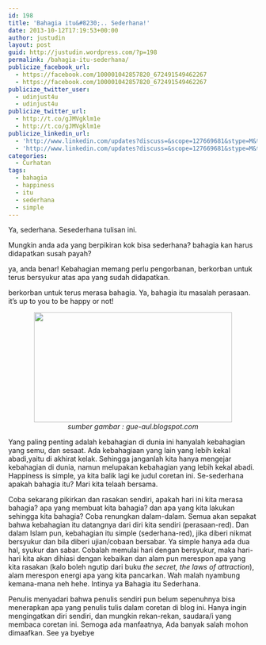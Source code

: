```yaml
---
id: 198
title: 'Bahagia itu&#8230;.. Sederhana!'
date: 2013-10-12T17:19:53+00:00
author: justudin
layout: post
guid: http://justudin.wordpress.com/?p=198
permalink: /bahagia-itu-sederhana/
publicize_facebook_url:
  - https://facebook.com/100001042857820_672491549462267
  - https://facebook.com/100001042857820_672491549462267
publicize_twitter_user:
  - udinjust4u
  - udinjust4u
publicize_twitter_url:
  - http://t.co/gJMVgklm1e
  - http://t.co/gJMVgklm1e
publicize_linkedin_url:
  - 'http://www.linkedin.com/updates?discuss=&scope=127669681&stype=M&topic=5794843701796691968&type=U&a=OUgr'
  - 'http://www.linkedin.com/updates?discuss=&scope=127669681&stype=M&topic=5794843701796691968&type=U&a=OUgr'
categories:
  - Curhatan
tags:
  - bahagia
  - happiness
  - itu
  - sederhana
  - simple
---
```

Ya, sederhana. Sesederhana tulisan ini.

Mungkin anda ada yang berpikiran kok bisa sederhana? bahagia kan harus didapatkan susah payah?

ya, anda benar! Kebahagian memang perlu pengorbanan, berkorban untuk terus bersyukur atas apa yang sudah didapatkan.

berkorban untuk terus merasa bahagia. Ya, bahagia itu masalah perasaan. it&#8217;s up to you to be happy or not! 
<center>
<img alt="" src="https://justudin.com/files/uploads/2013/10/a3c07-bahagia-itu-sederhana.jpg" width="400" height="222"/>
<br/>
<em>sumber gambar : gue-aul.blogspot.com</em>
</center>

Yang paling penting adalah kebahagian di dunia ini hanyalah kebahagian yang semu, dan sesaat. Ada kebahagiaan yang lain yang lebih kekal abadi,yaitu di akhirat kelak. Sehingga janganlah kita hanya mengejar kebahagian di dunia, namun melupakan kebahagian yang lebih kekal abadi. Happiness is simple, ya kita balik lagi ke judul coretan ini. Se-sederhana apakah bahagia itu? Mari kita telaah bersama.

Coba sekarang pikirkan dan rasakan sendiri, apakah hari ini kita merasa bahagia? apa yang membuat kita bahagia? dan apa yang kita lakukan sehingga kita bahagia? Coba renungkan dalam-dalam. Semua akan sepakat bahwa kebahagian itu datangnya dari diri kita sendiri (perasaan-red). Dan dalam Islam pun, kebahagian itu simple (sederhana-red), jika diberi nikmat bersyukur dan bila diberi ujian/cobaan bersabar. Ya simple hanya ada dua hal, syukur dan sabar. Cobalah memulai hari dengan bersyukur, maka hari-hari kita akan dihiasi dengan kebaikan dan alam pun merespon apa yang kita rasakan (kalo boleh ngutip dari buku _the secret, the laws of attraction_), alam merespon energi apa yang kita pancarkan. Wah malah nyambung kemana-mana neh hehe. Intinya ya Bahagia itu Sederhana.

Penulis menyadari bahwa penulis sendiri pun belum sepenuhnya bisa menerapkan apa yang penulis tulis dalam coretan di blog ini. Hanya ingin mengingatkan diri sendiri, dan mungkin rekan-rekan, saudara/i yang membaca coretan ini. Semoga ada manfaatnya, Ada banyak salah mohon dimaafkan. See ya byebye